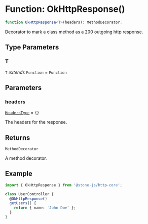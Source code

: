 # Function: OkHttpResponse()

```ts
function OkHttpResponse<T>(headers): MethodDecorator;
```

Decorator to mark a class method as a 200 outgoing http response.

## Type Parameters

### T

`T` *extends* `Function` = `Function`

## Parameters

### headers

[`HeadersType`](../../../declarations/type-aliases/HeadersType.md) = `{}`

The headers for the response.

## Returns

`MethodDecorator`

A method decorator.

## Example

```typescript
import { OkHttpResponse } from '@stone-js/http-core';

class UserController {
  @OkHttpResponse()
  getUsers() {
    return { name: 'John Doe' };
  }
}
```
